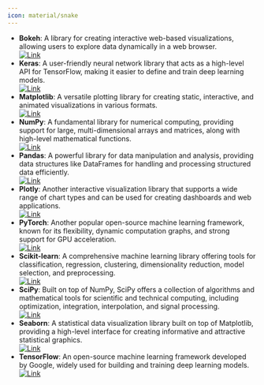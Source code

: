 ```yaml
---
icon: material/snake
---
```


- **Bokeh**: A library for creating interactive web-based visualizations, allowing users to explore data dynamically in a web browser.  
	[![Link](https://img.shields.io/badge/Link-offline-red?style=for-the-badge&logo=xamarin&logoColor=red)](https://www.aipythonlibraries.com/bokeh/) 
- **Keras**: A user-friendly neural network library that acts as a high-level API for TensorFlow, making it easier to define and train deep learning models.  
	[![Link](https://img.shields.io/badge/Link-online-brightgreen?style=for-the-badge&logo=cachet&logoColor=65FF8F)](https://www.aipythonlibraries.com/keras/) 
- **Matplotlib**: A versatile plotting library for creating static, interactive, and animated visualizations in various formats.  
	[![Link](https://img.shields.io/badge/Link-online-brightgreen?style=for-the-badge&logo=cachet&logoColor=65FF8F)](https://www.aipythonlibraries.com/matplotlib/) 
- **NumPy**: A fundamental library for numerical computing, providing support for large, multi-dimensional arrays and matrices, along with high-level mathematical functions.  
	[![Link](https://img.shields.io/badge/Link-online-brightgreen?style=for-the-badge&logo=cachet&logoColor=65FF8F)](https://www.aipythonlibraries.com/numpy/) 
- **Pandas**: A powerful library for data manipulation and analysis, providing data structures like DataFrames for handling and processing structured data efficiently.  
	[![Link](https://img.shields.io/badge/Link-online-brightgreen?style=for-the-badge&logo=cachet&logoColor=65FF8F)](https://www.aipythonlibraries.com/pandas/) 
- **Plotly**: Another interactive visualization library that supports a wide range of chart types and can be used for creating dashboards and web applications.  
	[![Link](https://img.shields.io/badge/Link-online-brightgreen?style=for-the-badge&logo=cachet&logoColor=65FF8F)](https://www.aipythonlibraries.com/plotly/) 
- **PyTorch**: Another popular open-source machine learning framework, known for its flexibility, dynamic computation graphs, and strong support for GPU acceleration.  
	[![Link](https://img.shields.io/badge/Link-online-brightgreen?style=for-the-badge&logo=cachet&logoColor=65FF8F)](https://www.aipythonlibraries.com/pytorch/) 
- **Scikit-learn**: A comprehensive machine learning library offering tools for classification, regression, clustering, dimensionality reduction, model selection, and preprocessing.  
	[![Link](https://img.shields.io/badge/Link-online-brightgreen?style=for-the-badge&logo=cachet&logoColor=65FF8F)](https://www.aipythonlibraries.com/scikit-learn/) 
- **SciPy**: Built on top of NumPy, SciPy offers a collection of algorithms and mathematical tools for scientific and technical computing, including optimization, integration, interpolation, and signal processing.  
	[![Link](https://img.shields.io/badge/Link-online-brightgreen?style=for-the-badge&logo=cachet&logoColor=65FF8F)](https://www.aipythonlibraries.com/scipy/) 
- **Seaborn**: A statistical data visualization library built on top of Matplotlib, providing a high-level interface for creating informative and attractive statistical graphics.  
	[![Link](https://img.shields.io/badge/Link-online-brightgreen?style=for-the-badge&logo=cachet&logoColor=65FF8F)](https://www.aipythonlibraries.com/seaborn/) 
- **TensorFlow**: An open-source machine learning framework developed by Google, widely used for building and training deep learning models.  
	[![Link](https://img.shields.io/badge/Link-online-brightgreen?style=for-the-badge&logo=cachet&logoColor=65FF8F)](https://www.aipythonlibraries.com/tensorflow/) 
